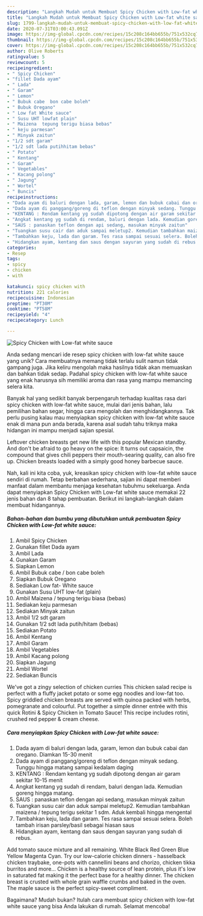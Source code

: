 ```yaml
---
description: "Langkah Mudah untuk Membuat Spicy Chicken with Low-fat white sauce, Bisa Manjain Lidah"
title: "Langkah Mudah untuk Membuat Spicy Chicken with Low-fat white sauce, Bisa Manjain Lidah"
slug: 1799-langkah-mudah-untuk-membuat-spicy-chicken-with-low-fat-white-sauce-bisa-manjain-lidah
date: 2020-07-31T03:00:43.091Z
image: https://img-global.cpcdn.com/recipes/15c208c164bb655b/751x532cq70/spicy-chicken-with-low-fat-white-sauce-foto-resep-utama.jpg
thumbnail: https://img-global.cpcdn.com/recipes/15c208c164bb655b/751x532cq70/spicy-chicken-with-low-fat-white-sauce-foto-resep-utama.jpg
cover: https://img-global.cpcdn.com/recipes/15c208c164bb655b/751x532cq70/spicy-chicken-with-low-fat-white-sauce-foto-resep-utama.jpg
author: Olive Roberts
ratingvalue: 5
reviewcount: 5
recipeingredient:
- " Spicy Chicken"
- "fillet Dada ayam"
- " Lada"
- " Garam"
- " Lemon"
- " Bubuk cabe  bon cabe boleh"
- " Bubuk Oregano"
- " Low fat White sauce"
- " Susu UHT lowfat plain"
- " Maizena  tepung terigu biasa bebas"
- " keju parmesan"
- " Minyak zaitun"
- "1/2 sdt garam"
- "1/2 sdt lada putihhitam bebas"
- " Potato"
- " Kentang"
- " Garam"
- " Vegetables"
- " Kacang polong"
- " Jagung"
- " Wortel"
- " Buncis"
recipeinstructions:
- "Dada ayam di baluri dengan lada, garam, lemon dan bubuk cabai dan oregano. Diamkan 15-30 menit"
- "Dada ayam di panggang/goreng di teflon dengan minyak sedang. Tunggu hingga matang sampai kedalam daging"
- "KENTANG : Rendam kentang yg sudah dipotong dengan air garam sekitar 10-15 menit"
- "Angkat kentang yg sudah di rendam, baluri dengan lada. Kemudian goreng hingga matang."
- "SAUS : panaskan teflon dengan api sedang, masukan minyak zaitun"
- "Tuangkan susu cair dan aduk sampai meletup2. Kemudian tambahkan maizena / tepung terigu sekitar 1 sdm. Aduk kembali hingga mengental"
- "Tambahkan keju, lada dan garam. Tes rasa sampai sesuai selera. Boleh tambah irisan parsley/basil sebagai hiasan saus"
- "Hidangkan ayam, kentang dan saus dengan sayuran yang sudah di rebus."
categories:
- Resep
tags:
- spicy
- chicken
- with

katakunci: spicy chicken with 
nutrition: 221 calories
recipecuisine: Indonesian
preptime: "PT30M"
cooktime: "PT58M"
recipeyield: "4"
recipecategory: Lunch

---
```



![Spicy Chicken with Low-fat white sauce](https://img-global.cpcdn.com/recipes/15c208c164bb655b/751x532cq70/spicy-chicken-with-low-fat-white-sauce-foto-resep-utama.jpg)

Anda sedang mencari ide resep spicy chicken with low-fat white sauce yang unik? Cara membuatnya memang tidak terlalu sulit namun tidak gampang juga. Jika keliru mengolah maka hasilnya tidak akan memuaskan dan bahkan tidak sedap. Padahal spicy chicken with low-fat white sauce yang enak harusnya sih memiliki aroma dan rasa yang mampu memancing selera kita.

Banyak hal yang sedikit banyak berpengaruh terhadap kualitas rasa dari spicy chicken with low-fat white sauce, mulai dari jenis bahan, lalu pemilihan bahan segar, hingga cara mengolah dan menghidangkannya. Tak perlu pusing kalau mau menyiapkan spicy chicken with low-fat white sauce enak di mana pun anda berada, karena asal sudah tahu triknya maka hidangan ini mampu menjadi sajian spesial.

Leftover chicken breasts get new life with this popular Mexican standby. And don&#39;t be afraid to go heavy on the spice: It turns out capsaicin, the compound that gives chili peppers their mouth-searing quality, can also fire up. Chicken breasts loaded with a simply good honey barbecue sauce.


Nah, kali ini kita coba, yuk, kreasikan spicy chicken with low-fat white sauce sendiri di rumah. Tetap berbahan sederhana, sajian ini dapat memberi manfaat dalam membantu menjaga kesehatan tubuhmu sekeluarga. Anda dapat menyiapkan Spicy Chicken with Low-fat white sauce memakai 22 jenis bahan dan 8 tahap pembuatan. Berikut ini langkah-langkah dalam membuat hidangannya.

<!--inarticleads1-->

##### Bahan-bahan dan bumbu yang dibutuhkan untuk pembuatan Spicy Chicken with Low-fat white sauce:

1. Ambil  Spicy Chicken
1. Gunakan fillet Dada ayam
1. Ambil  Lada
1. Gunakan  Garam
1. Siapkan  Lemon
1. Ambil  Bubuk cabe / bon cabe boleh
1. Siapkan  Bubuk Oregano
1. Sediakan  Low fat- White sauce
1. Gunakan  Susu UHT low-fat (plain)
1. Ambil  Maizena / tepung terigu biasa (bebas)
1. Sediakan  keju parmesan
1. Sediakan  Minyak zaitun
1. Ambil 1/2 sdt garam
1. Gunakan 1/2 sdt lada putih/hitam (bebas)
1. Sediakan  Potato
1. Ambil  Kentang
1. Ambil  Garam
1. Ambil  Vegetables
1. Ambil  Kacang polong
1. Siapkan  Jagung
1. Ambil  Wortel
1. Sediakan  Buncis


We&#39;ve got a zingy selection of chicken curries This chicken salad recipe is perfect with a fluffy jacket potato or some egg noodles and low-fat too. Spicy griddled chicken breasts are served with quinoa packed with herbs, pomegranate and colourful. Put together a simple dinner entrée with this quick Rotini &amp; Spicy Chicken in Tomato Sauce! This recipe includes rotini, crushed red pepper &amp; cream cheese. 

<!--inarticleads2-->

##### Cara menyiapkan Spicy Chicken with Low-fat white sauce:

1. Dada ayam di baluri dengan lada, garam, lemon dan bubuk cabai dan oregano. Diamkan 15-30 menit
1. Dada ayam di panggang/goreng di teflon dengan minyak sedang. Tunggu hingga matang sampai kedalam daging
1. KENTANG : Rendam kentang yg sudah dipotong dengan air garam sekitar 10-15 menit
1. Angkat kentang yg sudah di rendam, baluri dengan lada. Kemudian goreng hingga matang.
1. SAUS : panaskan teflon dengan api sedang, masukan minyak zaitun
1. Tuangkan susu cair dan aduk sampai meletup2. Kemudian tambahkan maizena / tepung terigu sekitar 1 sdm. Aduk kembali hingga mengental
1. Tambahkan keju, lada dan garam. Tes rasa sampai sesuai selera. Boleh tambah irisan parsley/basil sebagai hiasan saus
1. Hidangkan ayam, kentang dan saus dengan sayuran yang sudah di rebus.


Add tomato sauce mixture and all remaining. White Black Red Green Blue Yellow Magenta Cyan. Try our low-calorie chicken dinners - hasselback chicken traybake, one-pots with cannellini beans and chorizo, chicken tikka burritos and more… Chicken is a healthy source of lean protein, plus it&#39;s low in saturated fat making it the perfect base for a healthy dinner. The chicken breast is crusted with whole grain waffle crumbs and baked in the oven. The maple sauce is the perfect spicy-sweet compliment. 

Bagaimana? Mudah bukan? Itulah cara membuat spicy chicken with low-fat white sauce yang bisa Anda lakukan di rumah. Selamat mencoba!

